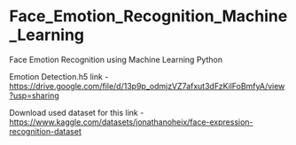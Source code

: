 # Face_Emotion_Recognition_Machine_Learning
Face Emotion Recognition using Machine Learning Python

Emotion Detection.h5 link - https://drive.google.com/file/d/13p9p_odmjzVZ7afxut3dFzKilFoBmfyA/view?usp=sharing

Download used dataset for this link - https://www.kaggle.com/datasets/jonathanoheix/face-expression-recognition-dataset
